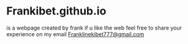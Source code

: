 # Frankibet.github.io
is a webpage created by frank
if u like the web feel free to 
share your experience  on my email
Franklinekibet777@gmail.com
